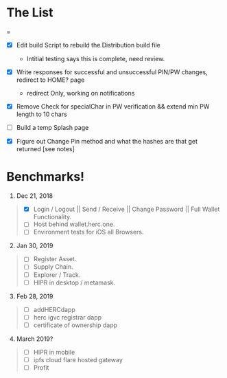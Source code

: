 # The List
=

  -[X]  Edit build Script to rebuild the Distribution build file 
      *  Intitial testing says this is complete, need review. 
 
  -[X]  Write responses for successful and unsuccessful PIN/PW changes, redirect to HOME? page    
      * redirect Only, working on notifications
  -[x]  Remove Check for specialChar in PW verification && extend min PW length to 10 chars
 
  -[ ]  Build a temp Splash page
  
  -[x] Figure out Change Pin method and what the hashes are that get returned
    [see notes]

# Benchmarks!
 1. Dec 21, 2018
> - [x] Login / Logout || Send / Receive || Change Password || Full Wallet Functionality.  
> - [ ] Host behind wallet.herc.one.   
> - [ ] Environment tests for iOS all Browsers.  



2. Jan 30, 2019 
> - [ ] Register Asset.   
> - [ ] Supply Chain.   
> - [ ] Explorer  / Track.  
> - [ ] HIPR in desktop / metamask.   
  

3. Feb 28, 2019
> - [ ] addHERCdapp 
> - [ ] herc igvc registrar dapp 
> - [ ] certificate of ownership dapp 


4. March 2019?  
> - [ ]  HIPR in mobile 
> - [ ]  ipfs cloud flare hosted gateway 
> - [ ] Profit
